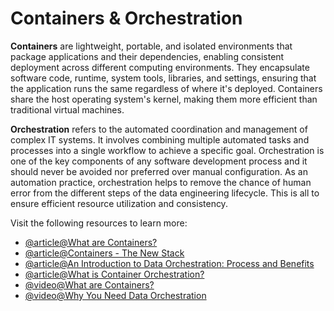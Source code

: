 # Containers & Orchestration

**Containers** are lightweight, portable, and isolated environments that package applications and their dependencies, enabling consistent deployment across different computing environments. They encapsulate software code, runtime, system tools, libraries, and settings, ensuring that the application runs the same regardless of where it's deployed. Containers share the host operating system's kernel, making them more efficient than traditional virtual machines. 

**Orchestration** refers to the automated coordination and management of complex IT systems. It involves combining multiple automated tasks and processes into a single workflow to achieve a specific goal. Orchestration is one of the key components of any software development process and it should never be avoided nor preferred over manual configuration. As an automation practice, orchestration helps to remove the chance of human error from the different steps of the data engineering lifecycle. This is all to ensure efficient resource utilization and consistency.

Visit the following resources to learn more:

- [@article@What are Containers?](https://cloud.google.com/learn/what-are-containers)
- [@article@Containers - The New Stack](https://thenewstack.io/category/containers/)
- [@article@An Introduction to Data Orchestration: Process and Benefits](https://www.datacamp.com/blog/introduction-to-data-orchestration-process-and-benefits)  
- [@article@What is Container Orchestration?](https://www.redhat.com/en/topics/containers/what-is-container-orchestration)  
- [@video@What are Containers?](https://www.youtube.com/playlist?list=PLawsLZMfND4nz-WDBZIj8-nbzGFD4S9oz)
- [@video@Why You Need Data Orchestration](https://www.youtube.com/watch?v=ZtlS5-G-gng)
